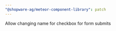 ```yaml
---
"@shopware-ag/meteor-component-library": patch
---
```


Allow changing name for checkbox for form submits
